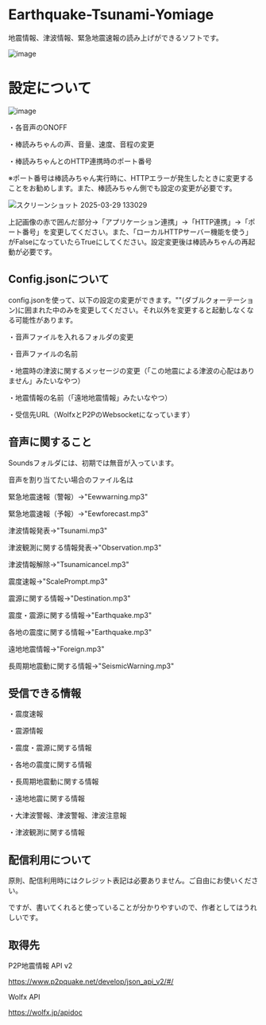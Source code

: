 # Earthquake-Tsunami-Yomiage
地震情報、津波情報、緊急地震速報の読み上げができるソフトです。

![image](https://github.com/user-attachments/assets/d3edc31e-0721-4869-81eb-fc6fd161f576)

# 設定について

![image](https://github.com/user-attachments/assets/1c7a0fab-36ee-4a88-957d-27e48e41f2ba)

・各音声のONOFF

・棒読みちゃんの声、音量、速度、音程の変更

・棒読みちゃんとのHTTP連携時のポート番号

※ポート番号は棒読みちゃん実行時に、HTTPエラーが発生したときに変更することをお勧めします。また、棒読みちゃん側でも設定の変更が必要です。

![スクリーンショット 2025-03-29 133029](https://github.com/user-attachments/assets/f521693c-3971-4a12-abb4-87664bd9ba51)

上記画像の赤で囲んだ部分→「アプリケーション連携」→「HTTP連携」→「ポート番号」を変更してください。また、「ローカルHTTPサーバー機能を使う」がFalseになっていたらTrueにしてください。設定変更後は棒読みちゃんの再起動が必要です。

## Config.jsonについて

config.jsonを使って、以下の設定の変更ができます。""(ダブルクォーテーション)に囲まれた中のみを変更してください。それ以外を変更すると起動しなくなる可能性があります。

・音声ファイルを入れるフォルダの変更

・音声ファイルの名前

・地震時の津波に関するメッセージの変更（「この地震による津波の心配はありません」みたいなやつ）

・地震情報の名前（「遠地地震情報」みたいなやつ）

・受信先URL（WolfxとP2PのWebsocketになっています）

## 音声に関すること

Soundsフォルダには、初期では無音が入っています。

音声を割り当てたい場合のファイル名は

緊急地震速報（警報）→"Eewwarning.mp3"

緊急地震速報（予報）→"Eewforecast.mp3"

津波情報発表→"Tsunami.mp3"

津波観測に関する情報発表→"Observation.mp3"

津波情報解除→"Tsunamicancel.mp3"

震度速報→"ScalePrompt.mp3"

震源に関する情報→"Destination.mp3"

震度・震源に関する情報→"Earthquake.mp3"

各地の震度に関する情報→"Earthquake.mp3"

遠地地震情報→"Foreign.mp3"

長周期地震動に関する情報→"SeismicWarning.mp3"

## 受信できる情報
・震度速報

・震源情報

・震度・震源に関する情報

・各地の震度に関する情報

・長周期地震動に関する情報

・遠地地震に関する情報

・大津波警報、津波警報、津波注意報

・津波観測に関する情報

## 配信利用について
原則、配信利用時にはクレジット表記は必要ありません。ご自由にお使いください。

ですが、書いてくれると使っていることが分かりやすいので、作者としてはうれしいです。

## 取得先
P2P地震情報 API v2

https://www.p2pquake.net/develop/json_api_v2/#/

Wolfx API

https://wolfx.jp/apidoc
